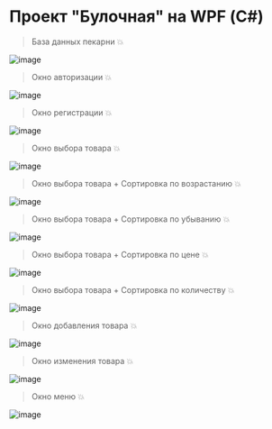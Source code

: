 # Проект "Булочная" на WPF (С#)

>База данных пекарни 💥

![image](https://user-images.githubusercontent.com/110523242/222237757-71c75094-7407-4654-a64d-c4fef27a0983.png)

>Окно авторизации 💥

![image](https://user-images.githubusercontent.com/110523242/220832823-40144146-b289-41c8-9e3c-04fe42977555.png)

>Окно регистрации 💥

![image](https://user-images.githubusercontent.com/110523242/220836418-523c6a03-eb33-45c0-a977-029e54889665.png)

>Окно выбора товара 💥

![image](https://user-images.githubusercontent.com/110523242/224114540-9c7edbca-71e0-4ed6-8c6e-71f12cb842f6.png)

>Окно выбора товара + Сортировка по возрастанию 💥

![image](https://user-images.githubusercontent.com/110523242/224114649-f1fbcab1-9c29-4519-bba0-42828e333352.png)

>Окно выбора товара + Сортировка по убыванию 💥

![image](https://user-images.githubusercontent.com/110523242/224114748-89f0725c-8f5e-4959-8244-5c4b662bc6f5.png)

>Окно выбора товара + Сортировка по цене 💥

![image](https://user-images.githubusercontent.com/110523242/224114807-14ea0dc1-b867-4009-9fc9-7435f14e563c.png)

>Окно выбора товара + Сортировка по количеству 💥

![image](https://user-images.githubusercontent.com/110523242/224115051-6fe3d7ac-99f7-4691-83c3-ec2f40f11359.png)

>Окно добавления товара 💥

![image](https://user-images.githubusercontent.com/110523242/222238041-61956044-8e15-4fbf-af79-08f07de4bb82.png)

>Окно изменения товара 💥

![image](https://user-images.githubusercontent.com/110523242/224115337-168da5d6-dcd7-499c-90a8-7af2e65e610b.png)

>Окно меню 💥

![image](https://user-images.githubusercontent.com/110523242/227446100-1cef0a51-12f7-4e3e-836b-d0c2ebd1e2d8.png)

